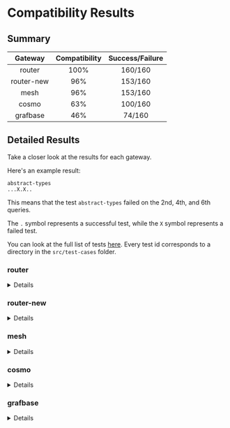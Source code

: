 
# Compatibility Results

## Summary

|  Gateway   | Compatibility | Success/Failure |
| :--------: | :-----------: | :-------------: |
| router | 100% | 160/160 |
| router-new | 96% | 153/160 |
| mesh | 96% | 153/160 |
| cosmo | 63% | 100/160 |
| grafbase | 46% | 74/160 |


## Detailed Results

Take a closer look at the results for each gateway.

Here's an example result:

```
abstract-types
...X.X..
```

This means that the test `abstract-types` failed on the 2nd, 4th, and 6th queries.

The `.` symbol represents a successful test, while the `X` symbol represents a failed test.

You can look at the full list of tests [here](../src/test-cases/). Every test id corresponds to a directory in the `src/test-cases` folder.

### router

<details>
<pre>
abstract-types
.................
child-type-mismatch
....
circular-reference-interface
..
complex-entity-call
.
corrupted-supergraph-node-id
..........
enum-intersection
.....
fed1-external-extends
..
fed1-external-extends-resolvable
.
fed1-external-extension
..
fed2-external-extends
..
fed2-external-extension
..
include-skip
....
input-object-intersection
...
interface-object-with-requires
.......
mutations
...
mysterious-external
..
nested-provides
..
non-resolvable-interface-object
.......
override-type-interface
....
override-with-requires
....
parent-entity-call
.
parent-entity-call-complex
.
provides-on-interface
..
provides-on-union
..
requires-interface
.....
requires-requires
...
requires-with-fragments
......
shared-root
..
simple-entity-call
.
simple-inaccessible
....
simple-interface-object
.............
simple-override
..
simple-requires-provides
...........
typename
......
unavailable-override
..
union-interface-distributed
.......
union-intersection
........
</pre>
</details>


### router-new

<details>
<pre>
abstract-types
..............X..
child-type-mismatch
....
circular-reference-interface
..
complex-entity-call
.
corrupted-supergraph-node-id
..........
enum-intersection
.....
fed1-external-extends
..
fed1-external-extends-resolvable
.
fed1-external-extension
..
fed2-external-extends
..
fed2-external-extension
..
include-skip
....
input-object-intersection
...
interface-object-with-requires
.......
mutations
..X
mysterious-external
..
nested-provides
..
non-resolvable-interface-object
.......
override-type-interface
....
override-with-requires
....
parent-entity-call
.
parent-entity-call-complex
.
provides-on-interface
..
provides-on-union
..
requires-interface
.....
requires-requires
...
requires-with-fragments
......
shared-root
..
simple-entity-call
.
simple-inaccessible
....
simple-interface-object
.X..XXX.X....
simple-override
..
simple-requires-provides
...........
typename
......
unavailable-override
..
union-interface-distributed
.......
union-intersection
........
</pre>
</details>


### mesh

<details>
<pre>
abstract-types
.................
child-type-mismatch
....
circular-reference-interface
..
complex-entity-call
.
corrupted-supergraph-node-id
X....X....
enum-intersection
..X..
fed1-external-extends
..
fed1-external-extends-resolvable
.
fed1-external-extension
..
fed2-external-extends
..
fed2-external-extension
..
include-skip
....
input-object-intersection
...
interface-object-with-requires
.......
mutations
...
mysterious-external
..
nested-provides
..
non-resolvable-interface-object
.X.....
override-type-interface
....
override-with-requires
....
parent-entity-call
.
parent-entity-call-complex
.
provides-on-interface
..
provides-on-union
..
requires-interface
.....
requires-requires
...
requires-with-fragments
X...X.
shared-root
..
simple-entity-call
.
simple-inaccessible
...X
simple-interface-object
.............
simple-override
..
simple-requires-provides
...........
typename
......
unavailable-override
..
union-interface-distributed
.......
union-intersection
........
</pre>
</details>


### cosmo

<details>
<pre>
abstract-types
XXXXXXXXXXXXXXXXX
child-type-mismatch
XXX.
circular-reference-interface
..
complex-entity-call
X
corrupted-supergraph-node-id
.XXXX.XXXX
enum-intersection
..X..
fed1-external-extends
..
fed1-external-extends-resolvable
.
fed1-external-extension
..
fed2-external-extends
..
fed2-external-extension
..
include-skip
....
input-object-intersection
...
interface-object-with-requires
XX..XXX
mutations
..X
mysterious-external
..
nested-provides
XX
non-resolvable-interface-object
.......
override-type-interface
.X..
override-with-requires
....
parent-entity-call
X
parent-entity-call-complex
X
provides-on-interface
..
provides-on-union
..
requires-interface
..X..
requires-requires
...
requires-with-fragments
XXXXXX
shared-root
.X
simple-entity-call
.
simple-inaccessible
...X
simple-interface-object
........X....
simple-override
..
simple-requires-provides
...........
typename
......
unavailable-override
..
union-interface-distributed
X......
union-intersection
XXXXXXXX
</pre>
</details>


### grafbase

<details>
<pre>
abstract-types
..X..XXXXXXXXXXXX
child-type-mismatch
XXX.
circular-reference-interface
..
complex-entity-call
X
corrupted-supergraph-node-id
XXXXX.....
enum-intersection
..X..
fed1-external-extends
..
fed1-external-extends-resolvable
X
fed1-external-extension
..
fed2-external-extends
..
fed2-external-extension
..
include-skip
XXXX
input-object-intersection
...
interface-object-with-requires
..X.XXX
mutations
...
mysterious-external
..
nested-provides
XX
non-resolvable-interface-object
X.X...X
override-type-interface
XX..
override-with-requires
.XXX
parent-entity-call
X
parent-entity-call-complex
X
provides-on-interface
XX
provides-on-union
..
requires-interface
XXXXX
requires-requires
XXX
requires-with-fragments
XXXXXX
shared-root
XX
simple-entity-call
.
simple-inaccessible
..XX
simple-interface-object
..X.XXX.XXXXX
simple-override
X.
simple-requires-provides
..........X
typename
......
unavailable-override
X.
union-interface-distributed
XX.....
union-intersection
XXXXXXXX
</pre>
</details>


